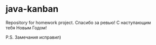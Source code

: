 # java-kanban
Repository for homework project.
Спасибо за ревью!
С наступающим тебя Новым Годом!

P.S. Замечания исправил)